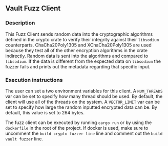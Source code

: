 ## Vault Fuzz Client

### Description

This Fuzz Client sends random data into the cryptographic algorithms defined in the crypto crate to verify their integrity against their `libsodium` counterparts. ChaCha20Poly1305 and XChaCha20Poly1305 are used because they test all of the other encryption algorithms in the crate indirectly. Random data is sent into the algorithms and compared to `libsodium`. If the data is different from the expected data on `libsodium` the fuzzer fails and prints out the metadata regarding that specific input.

### Execution instructions

The user can set a two environment variables for this client. A `NUM_THREADS` var can be set to specify how many thread should be used. By default, the client will use all of the threads on the system. A `VECTOR_LIMIT` var can be set to specify how large the random inputted encrypted data can be. By default, this value is set to 264 bytes.

The fuzz client can be executed by running `cargo run` or by using the `dockerfile` in the root of the project. If docker is used, make sure to uncomment the `build crypto fuzzer line` line and comment out the `build vault fuzzer` line.
